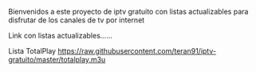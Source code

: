 Bienvenidos a este proyecto de iptv gratuito con listas actualizables para disfrutar de los canales de tv por internet

Link con listas actualizables......

Lista TotalPlay
https://raw.githubusercontent.com/teran91/iptv-gratuito/master/totalplay.m3u
